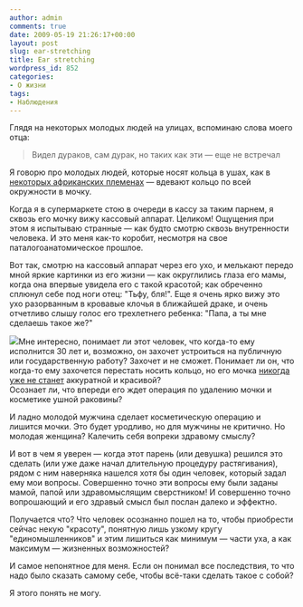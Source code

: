 ```yaml
---
author: admin
comments: true
date: 2009-05-19 21:26:17+00:00
layout: post
slug: ear-stretching
title: Ear stretching
wordpress_id: 852
categories:
- О жизни
tags:
- Наблюдения
---
```


Глядя на некоторых молодых людей на улицах, вспоминаю слова моего отца:


> Видел дураков, сам дурак, но таких как эти — еще не встречал


Я говорю про молодых людей, которые носят кольца в ушах, как в [некоторых африканских племенах](http://piercing.org/pexy/fun_stuff/museum/museum.html) — вдевают кольцо по всей окружности в мочку.

Когда я в супермаркете стою в очереди в кассу за таким парнем, я сквозь его мочку вижу кассовый аппарат. Целиком! Ощущения при этом я испытываю странные — как будто смотрю сквозь внутренности человека. И это меня как-то коробит, несмотря на свое паталогоанатомическое прошлое.

Вот так, смотрю на кассовый аппарат через его ухо, и мелькают передо мной яркие картинки из его жизни — как округлились глаза его мамы, когда она впервые увидела его с такой красотой; как обреченно сплюнул себе под ноги отец: "Тьфу, бля!". Еще я очень ярко вижу это ухо разорванным в кровавые клочья в ближайшей драке, и очень отчетливо слышу голос его трехлетнего ребенка: "Папа, а ты мне сделаешь такое же?"



![](/pro/2009/05/ya-drugoy/ear.jpg)Мне интересно, понимает ли этот человек, что когда-то ему исполнится 30 лет и, возможно, он захочет устроиться на публичную или государственную работу? Захочет и не сможет.
Понимает ли он, что когда-то ему захочется перестать носить кольцо, но его мочка [никогда уже не станет](/pro/2009/05/ya-drugoy/ear-horror.jpg) аккуратной и красивой?  
Осознает ли, что впереди его ждет операция по удалению мочки и косметике ушной раковины?



И ладно молодой мужчина сделает косметическую операцию  и лишится мочки. Это будет уродливо, но для мужчины не критично. Но молодая женщина? Калечить себя вопреки здравому смыслу?

И вот в чем я уверен — когда этот парень (или девушка) решился это сделать (или уже даже начал длительную процедуру растягивания), рядом с ним наверняка нашелся хотя бы один человек, который задал ему мои вопросы. Совершенно точно эти вопросы ему были заданы мамой, папой или здравомыслящим сверстником! И совершенно точно вопрошающий и его здравый смысл был  послан далеко и эффектно.

Получается что? Что человек осознанно пошел на то, чтобы приобрести сейчас некую "красоту", понятную лишь узкому кругу "единомышленников" и этим лишиться как минимум — части уха, а как максимум — жизненных возможностей?

И самое непонятное для меня. Если он понимал все последствия, то что надо было сказать самому себе, чтобы всё-таки сделать такое с собой?

Я этого понять не могу.
